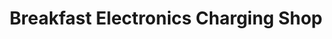 ---
title: "Breakfast Electronics Charging Shop"
url: /ganta/breakfast-electronics-charging-shop/
shop: electronics
---